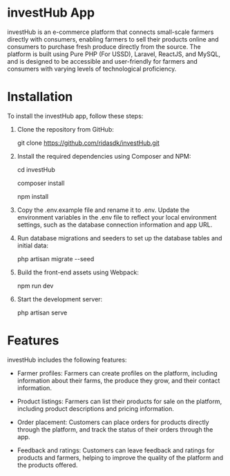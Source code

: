 # investHub App
investHub is an e-commerce platform that connects small-scale farmers directly with consumers, enabling farmers to sell their products online and consumers to purchase fresh produce directly from the source. The platform is built using Pure PHP (For USSD), Laravel, ReactJS, and MySQL, and is designed to be accessible and user-friendly for farmers and consumers with varying levels of technological proficiency.

# Installation
To install the investHub app, follow these steps:

1. Clone the repository from GitHub:

    git clone https://github.com/ridasdk/investHub.git
2. Install the required dependencies using Composer and NPM:

    cd investHub

    composer install

    npm install

3. Copy the .env.example file and rename it to .env. Update the environment variables in the .env file to reflect your local environment settings, such as the database connection information and app URL.

4. Run database migrations and seeders to set up the database tables and initial data:

    php artisan migrate --seed

5. Build the front-end assets using Webpack:

    npm run dev

6. Start the development server:

    php artisan serve

# Features
investHub includes the following features:

* Farmer profiles: Farmers can create profiles on the platform, including information about their farms, the produce they grow, and their contact information.

* Product listings: Farmers can list their products for sale on the platform, including product descriptions and pricing information.


* Order placement: Customers can place orders for products directly through the platform, and track the status of their orders through the app.

* Feedback and ratings: Customers can leave feedback and ratings for products and farmers, helping to improve the quality of the platform and the products offered.